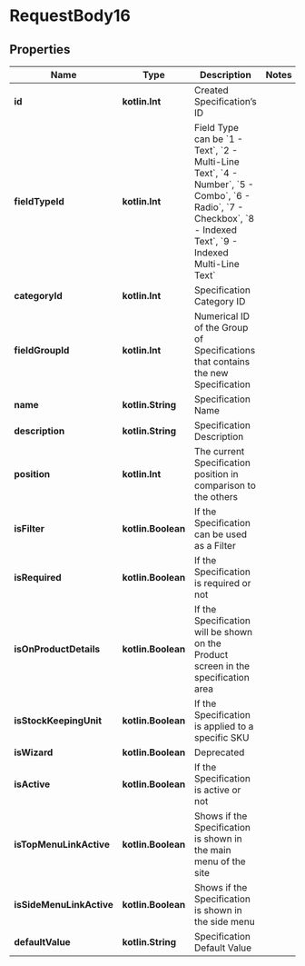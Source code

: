
# RequestBody16

## Properties
Name | Type | Description | Notes
------------ | ------------- | ------------- | -------------
**id** | **kotlin.Int** | Created Specification’s ID | 
**fieldTypeId** | **kotlin.Int** | Field Type can be &#x60;1 - Text&#x60;, &#x60;2 - Multi-Line Text&#x60;, &#x60;4 - Number&#x60;, &#x60;5 - Combo&#x60;, &#x60;6 - Radio&#x60;, &#x60;7 - Checkbox&#x60;, &#x60;8 - Indexed Text&#x60;, &#x60;9 - Indexed Multi-Line Text&#x60; | 
**categoryId** | **kotlin.Int** | Specification Category ID | 
**fieldGroupId** | **kotlin.Int** | Numerical ID of the Group of Specifications that contains the new Specification | 
**name** | **kotlin.String** | Specification Name | 
**description** | **kotlin.String** | Specification Description | 
**position** | **kotlin.Int** | The current Specification position in comparison to the others | 
**isFilter** | **kotlin.Boolean** | If the Specification can be used as a Filter | 
**isRequired** | **kotlin.Boolean** | If the Specification is required or not | 
**isOnProductDetails** | **kotlin.Boolean** | If the Specification will be  shown on the Product screen in the specification area | 
**isStockKeepingUnit** | **kotlin.Boolean** | If the Specification is applied to a specific SKU | 
**isWizard** | **kotlin.Boolean** | Deprecated | 
**isActive** | **kotlin.Boolean** | If the Specification is active or not  | 
**isTopMenuLinkActive** | **kotlin.Boolean** | Shows if the Specification is shown in the main menu of the site | 
**isSideMenuLinkActive** | **kotlin.Boolean** | Shows if the Specification is shown in the side menu   | 
**defaultValue** | **kotlin.String** | Specification Default Value  | 



